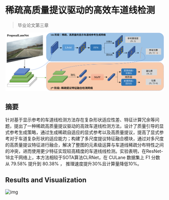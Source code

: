 # 稀疏高质量提议驱动的高效车道线检测

> 毕业论文第三章

![img](images/ProposalLaneNet.svg)

## 摘要

针对基于显示参考的车道线检测方法存在复杂形状适应性差、特征计算冗余等问题，提出了一种稀疏高质量提议驱动的高效车道线检测方法，设计了质量引导的显式参考生成策略，通过生成稀疏自适应的显式参考以及高质量提议，提高了显式参考对于车道复杂形状的适应能力；构建了多尺度提议特征融合模块，通过对多尺度的高质量提议特征进行融合，解决了整图的元素级运算与车道线稀疏分布特性之间的冲突，进而使用更少特征实现较高精度的车道线线检测。实验表明，在ResNet-18主干网络上，本方法相较于SOTA算法CLRNet，在 CULane 数据集上 F1 分数从 79.58% 提升到 80.38% ， 推理速度提升30%且计算量降低10%。

## Results and Visualization

![img](images/culane-vis.svg)
